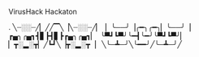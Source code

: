 VirusHack Hackaton



.
╲┈░░┈╱▏╱╱▔╲▕╲┈░░┈╱▏
 ▏╰──╯▕╭━╮╭━╮▏╰──╯▕
 ┏▄╮╭▄┓┫▋┣┫▋┣┏▄╮╭▄┓▏
 ╰▀┛┗▀╯╰━┫╰━╯╰▀┛┗▀╯▏
 ▏┳░▂░┳▏╱┗┛╲▕┳░▂░┳▕  
╲╰─┻─╯╲╰━━╯╱╰─┻─╯╱
